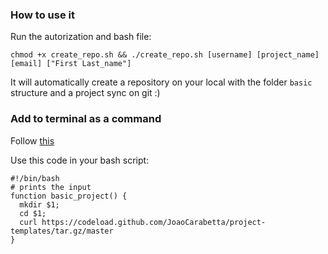 ### How to use it


 Run the autorization and bash file:

 `chmod +x create_repo.sh && ./create_repo.sh [username] [project_name] [email] ["First Last_name"]`

 It will automatically create a repository on your local with the folder `basic` structure and a project sync on git :)


### Add to terminal as a command

Follow [this](https://medium.com/devnetwork/how-to-create-your-own-custom-terminal-commands-c5008782a78e)

Use this code in your bash script:


```basn
#!/bin/bash
# prints the input
function basic_project() {
  mkdir $1;
  cd $1;
  curl https://codeload.github.com/JoaoCarabetta/project-templates/tar.gz/master
}
```
